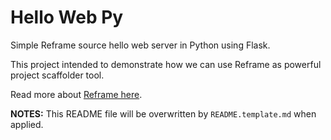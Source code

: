 Hello Web Py
================

Simple Reframe source hello web server in Python using Flask.

This project intended to demonstrate how we can use Reframe as powerful project scaffolder tool.

Read more about [Reframe here](https://github.com/Ansvia/reframe).

**NOTES:**
This README file will be overwritten by `README.template.md` when applied.

